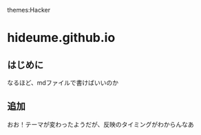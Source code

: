 themes:Hacker
# hideume.github.io
## はじめに
なるほど、mdファイルで書けばいいのか
## 追加
おお！テーマが変わったようだが、反映のタイミングがわからんなあ

